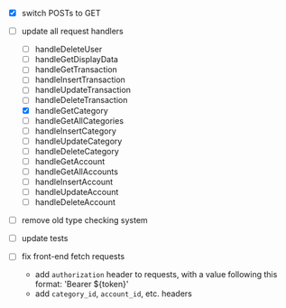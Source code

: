 -   [x] switch POSTs to GET
-   [ ] update all request handlers

    -   [ ] handleDeleteUser
    -   [ ] handleGetDisplayData
    -   [ ] handleGetTransaction
    -   [ ] handleInsertTransaction
    -   [ ] handleUpdateTransaction
    -   [ ] handleDeleteTransaction
    -   [x] handleGetCategory
    -   [ ] handleGetAllCategories
    -   [ ] handleInsertCategory
    -   [ ] handleUpdateCategory
    -   [ ] handleDeleteCategory
    -   [ ] handleGetAccount
    -   [ ] handleGetAllAccounts
    -   [ ] handleInsertAccount
    -   [ ] handleUpdateAccount
    -   [ ] handleDeleteAccount

-   [ ] remove old type checking system
-   [ ] update tests

-   [ ] fix front-end fetch requests
    -   add `authorization` header to requests, with a value following this format: 'Bearer ${token}'
    -   add `category_id`, `account_id`, etc. headers
